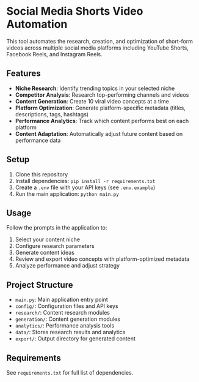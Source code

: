 # Social Media Shorts Video Automation

This tool automates the research, creation, and optimization of short-form videos across multiple social media platforms including YouTube Shorts, Facebook Reels, and Instagram Reels.

## Features

- **Niche Research**: Identify trending topics in your selected niche
- **Competitor Analysis**: Research top-performing channels and videos
- **Content Generation**: Create 10 viral video concepts at a time
- **Platform Optimization**: Generate platform-specific metadata (titles, descriptions, tags, hashtags)
- **Performance Analytics**: Track which content performs best on each platform
- **Content Adaptation**: Automatically adjust future content based on performance data

## Setup

1. Clone this repository
2. Install dependencies: `pip install -r requirements.txt`
3. Create a `.env` file with your API keys (see `.env.example`)
4. Run the main application: `python main.py`

## Usage

Follow the prompts in the application to:
1. Select your content niche
2. Configure research parameters
3. Generate content ideas
4. Review and export video concepts with platform-optimized metadata
5. Analyze performance and adjust strategy

## Project Structure

- `main.py`: Main application entry point
- `config/`: Configuration files and API keys
- `research/`: Content research modules
- `generation/`: Content generation modules
- `analytics/`: Performance analysis tools
- `data/`: Stores research results and analytics
- `export/`: Output directory for generated content

## Requirements

See `requirements.txt` for full list of dependencies.
